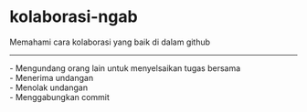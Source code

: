 # kolaborasi-ngab
Memahami cara kolaborasi yang baik di dalam github
<hr>
- Mengundang orang lain untuk menyelsaikan tugas bersama <br>
- Menerima undangan <br>
- Menolak undangan <br>
- Menggabungkan commit <br>
